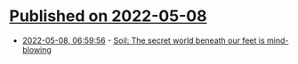 # [Published on 2022-05-08](index.md)

* [2022-05-08, 06:59:56](https://news.ycombinator.com/item?id=31301928) - [Soil: The secret world beneath our feet is mind-blowing](https://www.theguardian.com/environment/2022/may/07/secret-world-beneath-our-feet-mind-blowing-key-to-planets-future)
